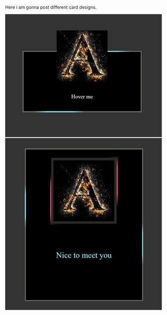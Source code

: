 Here i am gonna post different card designs.

![cardDesign](./assets/pics/fancyCard1.jpg)
![cardDesign](./assets/pics/fancyCard2.jpg)